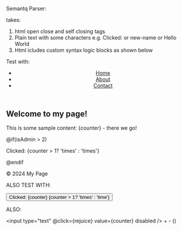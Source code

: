 
Semantq Parser:

takes:

1. html open close and self closing tags 
2. Plain text with some characters e.g. Clicked: or new-name or Hello World 
3. Html icludes custom syntax logic blocks as shown below

Test with: 


<body>
  <header>
    <nav>
      <ul>
        <li><a href="#">Home</a></li>
        <li><a href="#">About</a></li>
        <li><a href="#">Contact</a></li>
      </ul>
    </nav>
  </header>

  <main>
    <section>
      <h1>Welcome to my page!</h1>
      <p>This is some sample content: {counter} - there we go! </p>
    </section>
  </main>

  <div> 

  @if(isAdmin > 2)

  Clicked: {counter > 1? 'times' : 'times'}

  @endif

  </div>

  <footer>
    <p>&copy; 2024 My Page</p>
  </footer>
</body>


ALSO TEST WITH: 


<div>
<button> Clicked: {counter} {counter > 1? 'times' : 'time'}  </button> 
</div>


ALSO: 

<input type="text" @click={rejuice} value={counter} disabled /> + - () 

